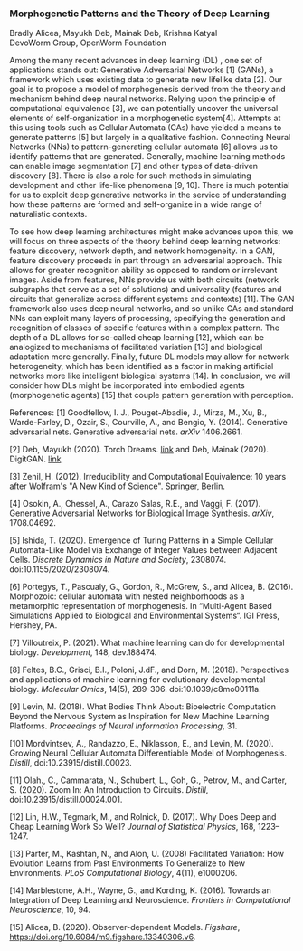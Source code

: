 ### Morphogenetic Patterns and the Theory of Deep Learning
Bradly Alicea, Mayukh Deb, Mainak Deb, Krishna Katyal  
DevoWorm Group, OpenWorm Foundation  

Among the many recent advances in deep learning (DL) , one set of applications stands out: Generative Adversarial Networks [1] (GANs), a framework which uses existing data to generate new lifelike data [2]. Our goal is to propose a model of morphogenesis derived from the theory and mechanism behind deep neural networks. Relying upon the principle of computational equivalence [3], we can potentially uncover the universal elements of self-organization in a morphogenetic system[4]. Attempts at this using tools such as Cellular Automata (CAs) have yielded a means to generate patterns [5] but largely in a qualitative fashion. Connecting Neural Networks (NNs) to pattern-generating cellular automata [6] allows us to identify patterns that are generated. Generally, machine learning methods can enable image segmentation [7] and other types of data-driven discovery [8]. There is also a role for such methods in simulating development and other life-like phenomena [9, 10]. There is much potential for us to exploit deep generative networks in the service of understanding how these patterns are formed and self-organize in a wide range of naturalistic contexts.

To see how deep learning architectures might make advances upon this, we will focus on three aspects of the theory behind deep learning networks: feature discovery, network depth, and network homogeneity. In a GAN, feature discovery proceeds in part through an adversarial approach. This allows for greater recognition ability as opposed to random or irrelevant images. Aside from features, NNs provide us with both circuits (network subgraphs that serve as a set of solutions) and universality (features and circuits that generalize across different systems and contexts) [11]. The GAN framework also uses deep neural networks, and so unlike CAs and standard NNs can exploit many layers of processing, specifying the generation and recognition of classes of specific features within a complex pattern. The depth of a DL allows for so-called cheap learning [12], which can be analogized to mechanisms of facilitated variation [13] and biological adaptation more generally. Finally, future DL models may allow for network heterogeneity, which has been identified as a factor in making artificial networks more like intelligent biological systems [14]. In conclusion, we will consider how DLs might be incorporated into embodied agents (morphogenetic agents) [15] that couple pattern generation with perception.

References:
[1] Goodfellow, I. J., Pouget-Abadie, J., Mirza, M., Xu, B., Warde-Farley, D., Ozair, S., Courville, A., and Bengio, Y. (2014). Generative adversarial nets. Generative adversarial nets. _arXiv_ 1406.2661.

[2] Deb, Mayukh (2020). Torch Dreams. [link](https://pypi.org/project/torch-dreams/) and Deb, Mainak (2020). DigitGAN. [link](https://github.com/Mainakdeb/digit-GAN)

[3] Zenil, H. (2012). Irreducibility and Computational Equivalence: 10 years after Wolfram's "A New Kind of Science". Springer, Berlin.

[4] Osokin, A., Chessel, A., Carazo Salas, R.E., and Vaggi, F. (2017). Generative Adversarial Networks for Biological Image Synthesis. _arXiv_, 1708.04692.

[5] Ishida, T. (2020). Emergence of Turing Patterns in a Simple Cellular Automata-Like Model via Exchange of Integer Values between Adjacent Cells. _Discrete Dynamics in Nature and Society_, 2308074. doi:10.1155/2020/2308074.

[6] Portegys, T., Pascualy, G., Gordon, R., McGrew, S., and Alicea, B. (2016). Morphozoic: cellular automata with nested neighborhoods as a metamorphic representation of morphogenesis. In “Multi-Agent Based Simulations Applied to Biological and Environmental Systems“. IGI Press, Hershey, PA.

[7] Villoutreix, P. (2021). What machine learning can do for developmental biology. _Development_, 148, dev.188474.

[8] Feltes, B.C., Grisci, B.I., Poloni, J.dF., and Dorn, M. (2018). Perspectives and applications of machine learning for evolutionary developmental biology. _Molecular Omics_, 14(5), 289-306. doi:10.1039/c8mo00111a.

[9] Levin, M. (2018). What Bodies Think About: Bioelectric Computation Beyond the Nervous System as Inspiration for New Machine Learning Platforms. _Proceedings of Neural Information Processing_, 31.

[10] Mordvintsev, A., Randazzo, E., Niklasson, E., and Levin, M. (2020). Growing Neural Cellular Automata Differentiable Model of Morphogenesis. _Distill_, doi:10.23915/distill.00023.

[11] Olah., C., Cammarata, N., Schubert, L., Goh, G., Petrov, M., and Carter, S. (2020). Zoom In: An Introduction to Circuits. _Distill_, doi:10.23915/distill.00024.001.

[12] Lin, H.W., Tegmark, M., and Rolnick, D. (2017). Why Does Deep and Cheap Learning Work So Well? _Journal of Statistical Physics_, 168, 1223–1247.

[13] Parter, M., Kashtan, N., and Alon, U. (2008) Facilitated Variation: How Evolution Learns from Past Environments To Generalize to New Environments. _PLoS Computational Biology_, 4(11), e1000206.

[14] Marblestone, A.H., Wayne, G., and Kording, K. (2016). Towards an Integration of Deep Learning and Neuroscience. _Frontiers in Computational Neuroscience_, 10, 94.

[15] Alicea, B. (2020). Observer-dependent Models. _Figshare_, https://doi.org/10.6084/m9.figshare.13340306.v6.
